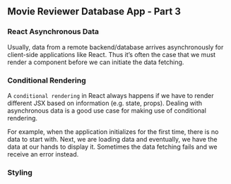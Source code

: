 ## Movie Reviewer Database App - Part 3



### React Asynchronous Data

Usually, data from a remote backend/database arrives asynchronously for client-side applications like React. Thus it’s often the case that we must render a component before we can initiate the data fetching. 



### Conditional Rendering

A ```conditional rendering``` in React always happens if we have to render different JSX based on information (e.g. state, props). Dealing with asynchronous data is a good use case for making use of conditional rendering. 

For example, when the application initializes for the first time, there is no
data to start with. Next, we are loading data and eventually, we have the data at our hands to display it. Sometimes the data fetching fails and we receive an error instead. 


### Styling


